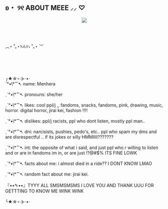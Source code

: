 ## ʚ・ ୨୧ ABOUT MEEE ⸝⸝ ♡<BR>
<p
align="center"> <IMG SRC="https://github.com/user-attachments/assets/b122f01e-ddee-405f-9a47-a205e391197f"> <p
<BR>
<BR>
<BR>
<BR>
 ︵⋆ ˚｡⋆୨𖥂୧⋆ ˚｡⋆ ︶<BR>
<BR>
<BR>
<BR>
<BR>
<BR>
╭★☆∘∙⊱⋅•⋅<BR>
⁠ˋ°•\*⁀➷ name: Menhera<BR>
⁠<BR>
⁠ˏˋ°•\*⁀➷ pronouns: she/her<BR>
⁠<BR>
⁠ˏˋ°•\*⁀➷ likes: cool ppl/j ,, fandoms, snacks, fandoms, pink, drawing, music, horror. digital horror, jirai kei, fashion !!!!<BR>
⁠<BR>
⁠ˏˋ°•\*⁀➷ dislikes: ppl/j racists, ppl who dont listen, mostly ppl man..<BR>
⁠<BR>
⁠ˏˋ°•\*⁀➷ dni: narcisists, pushies, pedo's, etc.. ppl who spam my dms and are disrespectful .. if its jokes or silly HMMIIII???????<BR>
⁠<BR>
⁠ˏˋ°•\*⁀➷ int: the opposite of what i said, and just ppl who r willing to listen and or are in fandoms im in, or are just !?@#$% ITS FINE LOWK<BR>
<BR>
⁠ˏˋ°•\*⁀➷ facts about me: i almost died in a ride?? I DONT KNOW LMAO <BR>
<BR>
⁠ˏˋ°•\*⁀➷ random fact about me: jirai kei.<BR>
<BR>
⁠『••✎••』TYYY ALL SMSMSMSMS I LOVE YOU AND THANK UUU FOR GETTTING TO KNOW ME WINK WINK<BR>
<BR>
╰★⁠☆∘∙⊱⋅•⋅
